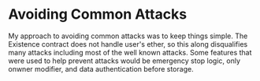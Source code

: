 # Avoiding Common Attacks #
My approach to avoiding common attacks was to keep things simple. The Existence contract does not handle user's ether, so this along disqualifies many attacks including most of the well known attacks. Some features that were used to help prevent attacks would be emergency stop logic, only onwner modifier, and data authentication before storage.

